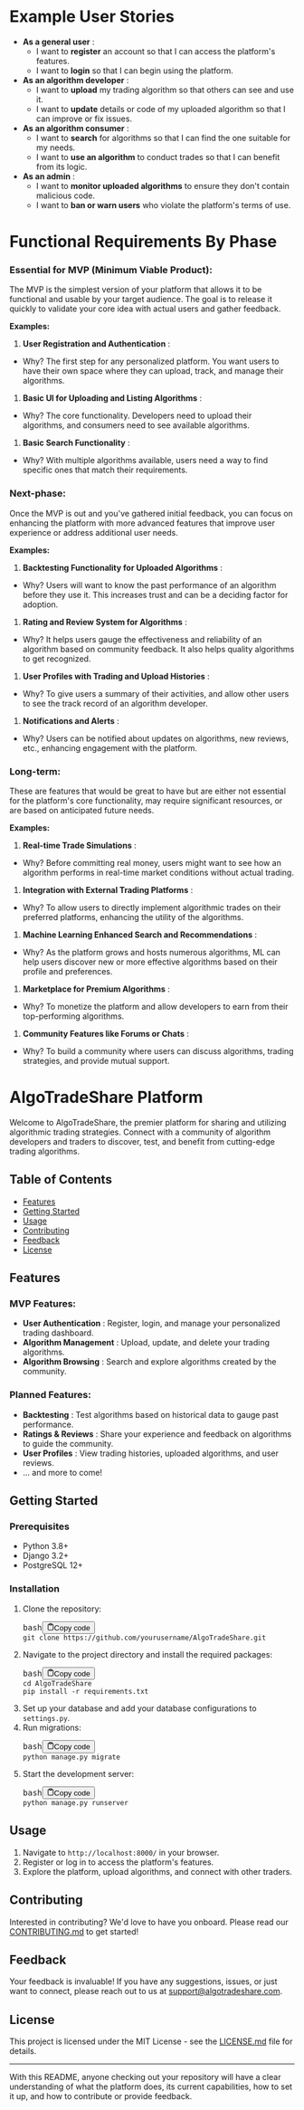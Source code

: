 

# Example User Stories

* **As a general user** :
  * I want to **register** an account so that I can access the platform's features.
  * I want to **login** so that I can begin using the platform.
* **As an algorithm developer** :
  * I want to **upload** my trading algorithm so that others can see and use it.
  * I want to **update** details or code of my uploaded algorithm so that I can improve or fix issues.
* **As an algorithm consumer** :
  * I want to **search** for algorithms so that I can find the one suitable for my needs.
  * I want to **use an algorithm** to conduct trades so that I can benefit from its logic.
* **As an admin** :
  * I want to **monitor uploaded algorithms** to ensure they don't contain malicious code.
  * I want to **ban or warn users** who violate the platform's terms of use.


# Functional Requirements By Phase

### **Essential for MVP (Minimum Viable Product):**

The MVP is the simplest version of your platform that allows it to be functional and usable by your target audience. The goal is to release it quickly to validate your core idea with actual users and gather feedback.

**Examples:**

1. **User Registration and Authentication** :

* Why? The first step for any personalized platform. You want users to have their own space where they can upload, track, and manage their algorithms.

1. **Basic UI for Uploading and Listing Algorithms** :

* Why? The core functionality. Developers need to upload their algorithms, and consumers need to see available algorithms.

1. **Basic Search Functionality** :

* Why? With multiple algorithms available, users need a way to find specific ones that match their requirements.

### **Next-phase:**

Once the MVP is out and you've gathered initial feedback, you can focus on enhancing the platform with more advanced features that improve user experience or address additional user needs.

**Examples:**

1. **Backtesting Functionality for Uploaded Algorithms** :

* Why? Users will want to know the past performance of an algorithm before they use it. This increases trust and can be a deciding factor for adoption.

1. **Rating and Review System for Algorithms** :

* Why? It helps users gauge the effectiveness and reliability of an algorithm based on community feedback. It also helps quality algorithms to get recognized.

1. **User Profiles with Trading and Upload Histories** :

* Why? To give users a summary of their activities, and allow other users to see the track record of an algorithm developer.

1. **Notifications and Alerts** :

* Why? Users can be notified about updates on algorithms, new reviews, etc., enhancing engagement with the platform.

### **Long-term:**

These are features that would be great to have but are either not essential for the platform's core functionality, may require significant resources, or are based on anticipated future needs.

**Examples:**

1. **Real-time Trade Simulations** :

* Why? Before committing real money, users might want to see how an algorithm performs in real-time market conditions without actual trading.

1. **Integration with External Trading Platforms** :

* Why? To allow users to directly implement algorithmic trades on their preferred platforms, enhancing the utility of the algorithms.

1. **Machine Learning Enhanced Search and Recommendations** :

* Why? As the platform grows and hosts numerous algorithms, ML can help users discover new or more effective algorithms based on their profile and preferences.

1. **Marketplace for Premium Algorithms** :

* Why? To monetize the platform and allow developers to earn from their top-performing algorithms.

1. **Community Features like Forums or Chats** :

* Why? To build a community where users can discuss algorithms, trading strategies, and provide mutual support.


# AlgoTradeShare Platform

Welcome to AlgoTradeShare, the premier platform for sharing and utilizing algorithmic trading strategies. Connect with a community of algorithm developers and traders to discover, test, and benefit from cutting-edge trading algorithms.

## Table of Contents

* [Features](https://chat.openai.com/c/e1df2ef4-1422-4d49-9b2f-005d68b94bab#features)
* [Getting Started](https://chat.openai.com/c/e1df2ef4-1422-4d49-9b2f-005d68b94bab#getting-started)
* [Usage](https://chat.openai.com/c/e1df2ef4-1422-4d49-9b2f-005d68b94bab#usage)
* [Contributing](https://chat.openai.com/c/e1df2ef4-1422-4d49-9b2f-005d68b94bab#contributing)
* [Feedback](https://chat.openai.com/c/e1df2ef4-1422-4d49-9b2f-005d68b94bab#feedback)
* [License](https://chat.openai.com/c/e1df2ef4-1422-4d49-9b2f-005d68b94bab#license)

## Features

### MVP Features:

* **User Authentication** : Register, login, and manage your personalized trading dashboard.
* **Algorithm Management** : Upload, update, and delete your trading algorithms.
* **Algorithm Browsing** : Search and explore algorithms created by the community.

### Planned Features:

* **Backtesting** : Test algorithms based on historical data to gauge past performance.
* **Ratings & Reviews** : Share your experience and feedback on algorithms to guide the community.
* **User Profiles** : View trading histories, uploaded algorithms, and user reviews.
* ... and more to come!

## Getting Started

### Prerequisites

* Python 3.8+
* Django 3.2+
* PostgreSQL 12+

### Installation

1. Clone the repository:
   <pre><div class="bg-black rounded-md mb-4"><div class="flex items-center relative text-gray-200 bg-gray-800 gizmo:dark:bg-token-surface-primary px-4 py-2 text-xs font-sans justify-between rounded-t-md"><span>bash</span><button class="flex ml-auto gizmo:ml-0 gap-2 items-center"><svg stroke="currentColor" fill="none" stroke-width="2" viewBox="0 0 24 24" stroke-linecap="round" stroke-linejoin="round" class="icon-sm" height="1em" width="1em" xmlns="http://www.w3.org/2000/svg"><path d="M16 4h2a2 2 0 0 1 2 2v14a2 2 0 0 1-2 2H6a2 2 0 0 1-2-2V6a2 2 0 0 1 2-2h2"></path><rect x="8" y="2" width="8" height="4" rx="1" ry="1"></rect></svg>Copy code</button></div><div class="p-4 overflow-y-auto"><code class="!whitespace-pre hljs language-bash">git clone https://github.com/yourusername/AlgoTradeShare.git
   </code></div></div></pre>
2. Navigate to the project directory and install the required packages:
   <pre><div class="bg-black rounded-md mb-4"><div class="flex items-center relative text-gray-200 bg-gray-800 gizmo:dark:bg-token-surface-primary px-4 py-2 text-xs font-sans justify-between rounded-t-md"><span>bash</span><button class="flex ml-auto gizmo:ml-0 gap-2 items-center"><svg stroke="currentColor" fill="none" stroke-width="2" viewBox="0 0 24 24" stroke-linecap="round" stroke-linejoin="round" class="icon-sm" height="1em" width="1em" xmlns="http://www.w3.org/2000/svg"><path d="M16 4h2a2 2 0 0 1 2 2v14a2 2 0 0 1-2 2H6a2 2 0 0 1-2-2V6a2 2 0 0 1 2-2h2"></path><rect x="8" y="2" width="8" height="4" rx="1" ry="1"></rect></svg>Copy code</button></div><div class="p-4 overflow-y-auto"><code class="!whitespace-pre hljs language-bash">cd AlgoTradeShare
   pip install -r requirements.txt
   </code></div></div></pre>
3. Set up your database and add your database configurations to `settings.py`.
4. Run migrations:
   <pre><div class="bg-black rounded-md mb-4"><div class="flex items-center relative text-gray-200 bg-gray-800 gizmo:dark:bg-token-surface-primary px-4 py-2 text-xs font-sans justify-between rounded-t-md"><span>bash</span><button class="flex ml-auto gizmo:ml-0 gap-2 items-center"><svg stroke="currentColor" fill="none" stroke-width="2" viewBox="0 0 24 24" stroke-linecap="round" stroke-linejoin="round" class="icon-sm" height="1em" width="1em" xmlns="http://www.w3.org/2000/svg"><path d="M16 4h2a2 2 0 0 1 2 2v14a2 2 0 0 1-2 2H6a2 2 0 0 1-2-2V6a2 2 0 0 1 2-2h2"></path><rect x="8" y="2" width="8" height="4" rx="1" ry="1"></rect></svg>Copy code</button></div><div class="p-4 overflow-y-auto"><code class="!whitespace-pre hljs language-bash">python manage.py migrate
   </code></div></div></pre>
5. Start the development server:
   <pre><div class="bg-black rounded-md mb-4"><div class="flex items-center relative text-gray-200 bg-gray-800 gizmo:dark:bg-token-surface-primary px-4 py-2 text-xs font-sans justify-between rounded-t-md"><span>bash</span><button class="flex ml-auto gizmo:ml-0 gap-2 items-center"><svg stroke="currentColor" fill="none" stroke-width="2" viewBox="0 0 24 24" stroke-linecap="round" stroke-linejoin="round" class="icon-sm" height="1em" width="1em" xmlns="http://www.w3.org/2000/svg"><path d="M16 4h2a2 2 0 0 1 2 2v14a2 2 0 0 1-2 2H6a2 2 0 0 1-2-2V6a2 2 0 0 1 2-2h2"></path><rect x="8" y="2" width="8" height="4" rx="1" ry="1"></rect></svg>Copy code</button></div><div class="p-4 overflow-y-auto"><code class="!whitespace-pre hljs language-bash">python manage.py runserver
   </code></div></div></pre>

## Usage

1. Navigate to `http://localhost:8000/` in your browser.
2. Register or log in to access the platform's features.
3. Explore the platform, upload algorithms, and connect with other traders.

## Contributing

Interested in contributing? We'd love to have you onboard. Please read our [CONTRIBUTING.md](https://chat.openai.com/c/CONTRIBUTING.md) to get started!

## Feedback

Your feedback is invaluable! If you have any suggestions, issues, or just want to connect, please reach out to us at [support@algotradeshare.com](mailto:support@algotradeshare.com).

## License

This project is licensed under the MIT License - see the [LICENSE.md](https://chat.openai.com/c/LICENSE.md) file for details.

---

With this README, anyone checking out your repository will have a clear understanding of what the platform does, its current capabilities, how to set it up, and how to contribute or provide feedback.
